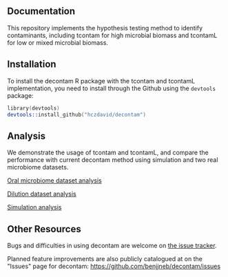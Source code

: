 ## Documentation

This repository implements the hypothesis testing method to identify contaminants, including tcontam for high microbial biomass and tcontamL for low or mixed microbial biomass. 

## Installation

To install the decontam R package with the tcontam and tcontamL implementation, you need to install through the Github using the `devtools` package:

```S
library(devtools)
devtools::install_github("hczdavid/decontam")
```
## Analysis
We demonstrate the usage of tcontam and tcontamL, and compare the performance with current decontam method using simulation and two real microbiome datasets.

[Oral microbiome dataset analysis](http://htmlpreview.github.io/?https://github.com/hczdavid/tcontamManuscript/blob/main/analysis/oral%20microbiome%20dataset/oral_data.html)

[Dilution dataset analysis](http://htmlpreview.github.io/?https://github.com/hczdavid/tcontamManuscript/blob/main/analysis/dilution%20dataset/dilute_data.html)

[Simulation analysis](http://htmlpreview.github.io/?https://github.com/hczdavid/tcontamManuscript/blob/main/analysis/simulation/simu_analysis.html)





## Other Resources

Bugs and difficulties in using decontam are welcome on [the issue tracker](https://github.com/benjjneb/decontam/issues).

Planned feature improvements are also publicly catalogued at on the "Issues" page for decontam: https://github.com/benjjneb/decontam/issues
